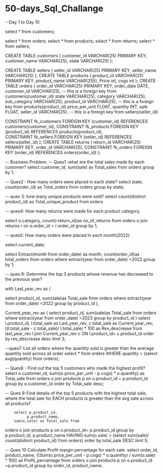 # 50-days_Sql_Challange


--Day 1 to Day 10

select * from customers;

select * from orders;
select * from products;
select * from returns;
select * from sellers;

CREATE TABLE customers (
                            customer_id VARCHAR(25) PRIMARY KEY,
                            customer_name VARCHAR(25),
                            state VARCHAR(25)
);

CREATE TABLE sellers (
                        seller_id VARCHAR(25) PRIMARY KEY,
                        seller_name VARCHAR(25)
);
CREATE TABLE products (
                        product_id VARCHAR(25) PRIMARY KEY,
                        product_name VARCHAR(255),
                        Price int,
                        cogs int
);
CREATE TABLE orders (
                        order_id VARCHAR(25) PRIMARY KEY,
                        order_date DATE,
                        customer_id VARCHAR(25),  -- this is a foreign key from customers(customer_id)
                        state VARCHAR(25),
                        category VARCHAR(25),
                        sub_category VARCHAR(25),
                        product_id VARCHAR(25),   -- this is a foreign key from products(product_id)
                        price_per_unit FLOAT,
                        quantity INT,
                        sale FLOAT,
                        seller_id VARCHAR(25),    -- this is a foreign key from sellers(seller_id)
    
CONSTRAINT fk_customers FOREIGN KEY (customer_id) REFERENCES customers(customer_id),
CONSTRAINT fk_products FOREIGN KEY (product_id) REFERENCES products(product_id),    
CONSTRAINT fk_sellers FOREIGN KEY (seller_id) REFERENCES sellers(seller_id)
);
CREATE TABLE returns (
                       return_id VARCHAR(25) PRIMARY KEY,
                       order_id VARCHAR(25),
                        CONSTRAINT fk_orders FOREIGN KEY (order_id) REFERENCES orders(order_id)
);





-- Business Problem:
-- Ques1 :what are the total sales made by each customer?
select 
customer_id,
sum(sale) as Total_sales
from orders
group by 1;

--  Ques2 : How many orders were placed in each state?
 select state,
count(order_id) as Total_orders
from orders
group by state;

--  ques 3: how many unique products were sold?
select count(distinct product_id) as Total_unique_product
from orders

-- ques4: How many returns were made for each product category.

select  o.category,
count(r.return_id)as no_of_returns
from orders o
join
returns r on 
o.order_id = r.order_id
group by 1;


-- ques5: How many orders were placed in each month(2022)

select current_date;

select Extract(month from order_date) as month,
count(order_id)as total_orders
from orders
where 
extract(year from order_date) =2022
group by 1;

-- ques 6: Determine the top 3 products whose revenue has decreased to the previous year?

with Last_year_rev as (
	
select product_id,
sum(sale)as Total_sale
from orders
where
extract(year from order_date) =2022
group by
product_id
),
	
Current_year_rev as (
select product_id,
sum(sale)as Total_sale
from orders
where
extract(year from order_date) =2023
group by
product_id
)
select l.product_id,
l.total_sale as Last_year_rev,
c.total_sale as Current_year_rev,
((l.total_sale - c.total_sale)/ l.total_sale) * 100 as Rev_descrease
 from last_year_rev l
join
Current_year_rev c
ON
l.product_id= c.product_id
order by rev_descrease desc
 limit 3;

--ques7-List all orders where the quantity sold is greater than the average quantity sold across all order
select * from orders
WHERE
quantity > (select avg(quantity) from orders);

-- Ques8 - Find out the top 5 customers who made the highest profit?
select  o.customer_id,
sum((o.price_per_unit - p.cogs) * o.quantity) as Total_sale
from orders o
 join 
products p
on o.product_id = p.product_id
group by o.customer_id
	order by Total_sale desc;


-- Ques 9-Find details of the top 5 products with the highest total sale, where the total sale for EACH
          products is greater than the avg sale across all products?
 
		select p.product_id,
			  p.product_name,
        sum(o.sale) as Total_sale from
orders o
join
products p
on
o.product_id= p.product_id
group by p.product_id,
		 p.product_name
HAVING
sum(o.sale) > (select sum(sale)/ count(distinct product_id) from orders)
			  order by total_sale DESC
			  limit 5;

-- Ques 10 Calculate Profit margin percentage for each sale.
select order_id,
	product_name,
((Sum(o.price_per_unit - p.cogs) * o.quantity) / sum(o.sale) * 100) as Profit_percentage
from orders o
join products p 
on o.product_id =p.product_id
group by order_id,
	product_name;




      
      







